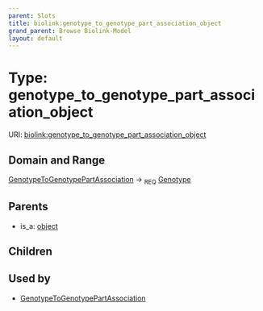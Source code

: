 ```yaml
---
parent: Slots
title: biolink:genotype_to_genotype_part_association_object
grand_parent: Browse Biolink-Model
layout: default
---
```


# Type: genotype_to_genotype_part_association_object




URI: [biolink:genotype_to_genotype_part_association_object](https://w3id.org/biolink/vocab/genotype_to_genotype_part_association_object)

## Domain and Range

[GenotypeToGenotypePartAssociation](GenotypeToGenotypePartAssociation.md) ->  <sub>REQ</sub> [Genotype](Genotype.md)

## Parents

 *  is_a: [object](object.md)

## Children


## Used by

 * [GenotypeToGenotypePartAssociation](GenotypeToGenotypePartAssociation.md)
